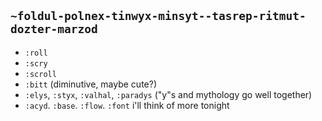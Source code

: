 ## `~foldul-polnex-tinwyx-minsyt--tasrep-ritmut-dozter-marzod`
- `:roll`
- `:scry`
- `:scroll`
- `:bitt` (diminutive, maybe cute?)
- `:elys`,  `:styx`,  `:valhal`,  `:paradys` ("y"s and mythology go well together)
- `:acyd`. `:base`. `:flow`. `:font` 
i'll think of more tonight